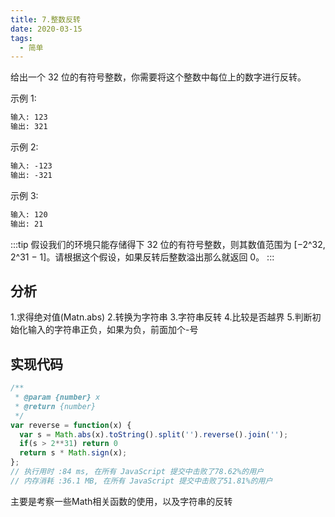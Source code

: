 ```yaml
---
title: 7.整数反转
date: 2020-03-15
tags:
  - 简单
---
```


给出一个 32 位的有符号整数，你需要将这个整数中每位上的数字进行反转。

示例 1:
```md
输入: 123
输出: 321
```

示例 2:
```md
输入: -123
输出: -321
```

示例 3:
```md
输入: 120
输出: 21
```

:::tip
假设我们的环境只能存储得下 32 位的有符号整数，则其数值范围为 [−2^32,  2^31 − 1]。请根据这个假设，如果反转后整数溢出那么就返回 0。
:::

## 分析
1.求得绝对值(Matn.abs)
2.转换为字符串
3.字符串反转
4.比较是否越界
5.判断初始化输入的字符串正负，如果为负，前面加个-号

## 实现代码
```js
/**
 * @param {number} x
 * @return {number}
 */
var reverse = function(x) {
  var s = Math.abs(x).toString().split('').reverse().join('');
  if(s > 2**31) return 0
  return s * Math.sign(x);
};
// 执行用时 :84 ms, 在所有 JavaScript 提交中击败了78.62%的用户
// 内存消耗 :36.1 MB, 在所有 JavaScript 提交中击败了51.81%的用户
```
主要是考察一些Math相关函数的使用，以及字符串的反转

